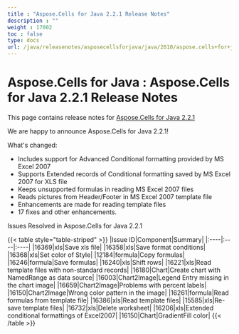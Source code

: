 ```yaml
---
title : "Aspose.Cells for Java 2.2.1 Release Notes" 
description : "" 
weight : 17002 
toc : false
type: docs
url: /java/releasenotes/asposecellsforjava/java/2010/aspose.cells+for+java+2.2.1+release+notes/
---
```


# Aspose.Cells for Java : Aspose.Cells for Java 2.2.1 Release Notes


This page contains release notes for [Aspose.Cells for Java 2.2.1](http://www.aspose.com/downloads/cells/java/new-releases/aspose.cells-for-java-2.2.1/)

We are happy to announce Aspose.Cells for Java 2.2.1!

What's changed:

*   Includes support for Advanced Conditional formatting provided by MS Excel 2007
*   Supports Extended records of Conditional formatting saved by MS Excel 2007 for XLS file
*   Keeps unsupported formulas in reading MS Excel 2007 files
*   Reads pictures from Header/Footer in MS Excel 2007 template file
*   Enhancements are made for reading template files
*   17 fixes and other enhancements.

Issues Resolved in Aspose.Cells for Java 2.2.1

{{< table style="table-striped" >}}
|Issue ID|Component|Summary|
|:----|:----|:----|
|16369|xls|Save xls file|
|16358|xls|Save format conditions|
|16368|xls|Set color of Style|
|12184|formula|Copy formulas|
|16246|formula|Save formulas|
|16240|xls|Shift rows|
|16221|xls|Read template files with non-standard records|
|16180|Chart|Create chart with NamedRange as data source|
|16003|Chart2Image|Legend Entry missing in the chart image|
|16659|Chart2Image|Problems with percent labels|
|16150|Chart2Image|Wrong color pattern in the image|
|16261|formula|Read formulas from template file|
|16386|xls|Read template files|
|15585|xls|Re-save template files|
|16732|xls|Delete worksheet|
|16206|xls|Extended conditional formattings of Excel2007|
|16150|Chart|GradientFill color|
{{< /table >}}

